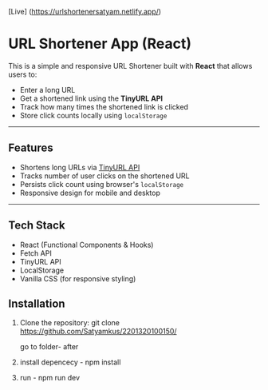[Live] (https://urlshortenersatyam.netlify.app/)
# URL Shortener App (React)

This is a simple and responsive URL Shortener built with **React** that allows users to:

- Enter a long URL
- Get a shortened link using the **TinyURL API**
- Track how many times the shortened link is clicked
- Store click counts locally using `localStorage`

---

##  Features

- Shortens long URLs via [TinyURL API](https://tinyurl.com/app/dev)
-  Tracks number of user clicks on the shortened URL
-  Persists click count using browser's `localStorage`
-  Responsive design for mobile and desktop

---

## Tech Stack

- React (Functional Components & Hooks)
- Fetch API
- TinyURL API
- LocalStorage
- Vanilla CSS (for responsive styling)







##  Installation

1. Clone the repository: git clone  https://github.com/Satyamkus/2201320100150/

   go to folder- after
2. install depencecy - npm install
3. run - npm run dev 

  


